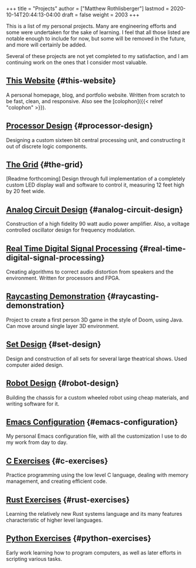 +++
title = "Projects"
author = ["Matthew Rothlisberger"]
lastmod = 2020-10-14T20:44:13-04:00
draft = false
weight = 2003
+++

This is a list of my personal projects. Many are engineering efforts
and some were undertaken for the sake of learning. I feel that all
those listed are notable enough to include for now, but some will be
removed in the future, and more will certainly be added.

Several of these projects are not yet completed to my satisfaction,
and I am continuing work on the ones that I consider most valuable.


## [This Website](https://github.com/asterane/site) {#this-website}

A personal homepage, blog, and portfolio website. Written from scratch
to be fast, clean, and responsive. Also see the
[colophon]({{< relref "colophon" >}}).


## [Processor Design](https://github.com/asterane/processor-design) {#processor-design}

Designing a custom sixteen bit central processing unit, and
constructing it out of discrete logic components.


## [The Grid](https://github.com/asterane/the-grid) {#the-grid}

[Readme forthcoming] Design through full implementation of a
completely custom LED display wall and software to control it,
measuring 12 feet high by 20 feet wide.


## [Analog Circuit Design](https://github.com/asterane/analog-design) {#analog-circuit-design}

Construction of a high fidelity 90 watt audio power amplifier. Also, a
voltage controlled oscillator design for frequency modulation.


## [Real Time Digital Signal Processing](https://github.com/asterane/realtime-dsp) {#real-time-digital-signal-processing}

Creating algorithms to correct audio distortion from speakers and the
environment. Written for processors and FPGA.


## [Raycasting Demonstration](https://github.com/asterane/raycasting-demo) {#raycasting-demonstration}

Project to create a first person 3D game in the style of Doom, using
Java. Can move around single layer 3D environment.


## [Set Design](https://github.com/asterane/set-design) {#set-design}

Design and construction of all sets for several large theatrical
shows. Used computer aided design.


## [Robot Design](https://github.com/asterane/robot-design) {#robot-design}

Building the chassis for a custom wheeled robot using cheap materials,
and writing software for it.


## [Emacs Configuration](https://github.com/asterane/emacs-config) {#emacs-configuration}

My personal Emacs configuration file, with all the customization I use
to do my work from day to day.


## [C Exercises](https://github.com/asterane/c-exercises) {#c-exercises}

Practice programming using the low level C language, dealing with
memory management, and creating efficient code.


## [Rust Exercises](https://github.com/asterane/rust-exercises) {#rust-exercises}

Learning the relatively new Rust systems language and its many
features characteristic of higher level languages.


## [Python Exercises](https://github.com/asterane/python-exercises) {#python-exercises}

Early work learning how to program computers, as well as later efforts
in scripting various tasks.
